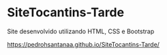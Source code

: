 # SiteTocantins-Tarde
 Site desenvolvido utilizando HTML, CSS e Bootstrap

https://pedrohsantanaa.github.io/SiteTocantins-Tarde/
